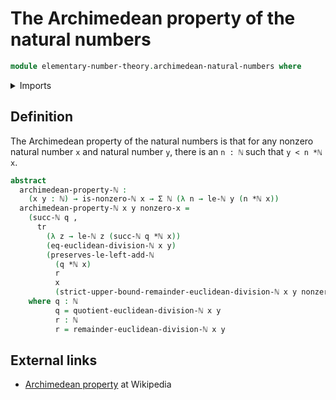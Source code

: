 # The Archimedean property of the natural numbers

```agda
module elementary-number-theory.archimedean-natural-numbers where
```

<details><summary>Imports</summary>

```agda
open import elementary-number-theory.equality-natural-numbers
open import elementary-number-theory.euclidean-division-natural-numbers
open import elementary-number-theory.multiplication-natural-numbers
open import elementary-number-theory.natural-numbers
open import elementary-number-theory.nonzero-natural-numbers
open import elementary-number-theory.strict-inequality-natural-numbers

open import foundation.dependent-pair-types
open import foundation.transport-along-identifications
```

</details>

## Definition

The Archimedean property of the natural numbers is that for any nonzero natural number `x` and natural number `y`,
there is an `n : ℕ` such that `y < n *ℕ x`.

```agda
abstract
  archimedean-property-ℕ :
    (x y : ℕ) → is-nonzero-ℕ x → Σ ℕ (λ n → le-ℕ y (n *ℕ x))
  archimedean-property-ℕ x y nonzero-x =
    (succ-ℕ q ,
      tr
        (λ z → le-ℕ z (succ-ℕ q *ℕ x))
        (eq-euclidean-division-ℕ x y)
        (preserves-le-left-add-ℕ
          (q *ℕ x)
          r
          x
          (strict-upper-bound-remainder-euclidean-division-ℕ x y nonzero-x)))
    where q : ℕ
          q = quotient-euclidean-division-ℕ x y
          r : ℕ
          r = remainder-euclidean-division-ℕ x y
```

## External links

- [Archimedean property](https://en.wikipedia.org/wiki/Archimedean_property)
  at Wikipedia
